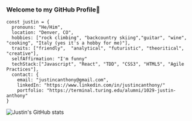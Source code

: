 
### Welcome to my GitHub Profile👋

```
const justin = {
  pronouns: "He/Him",
  location: "Denver, CO",
  hobbies: ["rock climbing", "backcountry skiing","guitar", "wine", "cooking", "Italy (yes it's a hobby for me)"],
  traits: ["friendly",  "analytical", "futuristic", "theoritical", "creative"],
  selfAffirmation: "I'm funny"
  techStack:["Javascript", "React", "TDD", "CSS3", "HTML5", "Agile Practices"],
  contact: {
    email: "justincanthony@gmail.com",
    linkedIn: "https://www.linkedin.com/in/justincanthony/"
    portfolio: "https://terminal.turing.edu/alumni/1029-justin-anthony"
}
```

<!--
**justincanthony/justincanthony** is a ✨ _special_ ✨ repository because its `README.md` (this file) appears on your GitHub profile.

Here are some ideas to get you started:

- 🔭 I’m currently working on ...
- 🌱 I’m currently learning ...
- 👯 I’m looking to collaborate on ...
- 🤔 I’m looking for help with ...
- 💬 Ask me about ...
- 📫 How to reach me: ...
- 😄 Pronouns: ...
- ⚡ Fun fact: ...
-->



![Justin's GitHub stats](https://github-readme-stats.vercel.app/api?username=justincanthony&show_icons=true&theme=synthwave)
